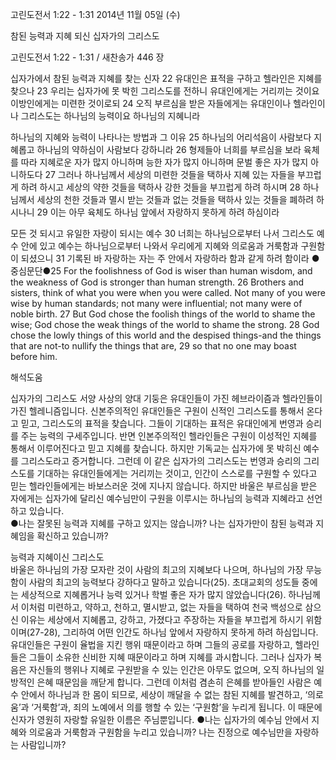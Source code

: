 고린도전서 1:22 - 1:31 
2014년 11월 05일 (수)

참된 능력과 지혜 되신 십자가의 그리스도



고린도전서 1:22 - 1:31 / 새찬송가 446 장


십자가에서 참된 능력과 지혜를 찾는 신자
22 유대인은 표적을 구하고 헬라인은 지혜를 찾으나 23 우리는 십자가에 못 박힌 그리스도를 전하니 유대인에게는 거리끼는 것이요 이방인에게는 미련한 것이로되 24 오직 부르심을 받은 자들에게는 유대인이나 헬라인이나 그리스도는 하나님의 능력이요 하나님의 지혜니라 

하나님의 지혜와 능력이 나타나는 방법과 그 이유
25 하나님의 어리석음이 사람보다 지혜롭고 하나님의 약하심이 사람보다 강하니라 26 형제들아 너희를 부르심을 보라 육체를 따라 지혜로운 자가 많지 아니하며 능한 자가 많지 아니하며 문벌 좋은 자가 많지 아니하도다 27 그러나 하나님께서 세상의 미련한 것들을 택하사 지혜 있는 자들을 부끄럽게 하려 하시고 세상의 약한 것들을 택하사 강한 것들을 부끄럽게 하려 하시며 28 하나님께서 세상의 천한 것들과 멸시 받는 것들과 없는 것들을 택하사 있는 것들을 폐하려 하시나니 29 이는 아무 육체도 하나님 앞에서 자랑하지 못하게 하려 하심이라  

모든 것 되시고 유일한 자랑이 되시는 예수
30 너희는 하나님으로부터 나서 그리스도 예수 안에 있고 예수는 하나님으로부터 나와서 우리에게 지혜와 의로움과 거룩함과 구원함이 되셨으니 31 기록된 바 자랑하는 자는 주 안에서 자랑하라 함과 같게 하려 함이라
●중심문단●25 For the foolishness of God is wiser than human wisdom, and the weakness of God is stronger than human strength. 26 Brothers and sisters, think of what you were when you were called. Not many of you were wise by human standards; not many were influential; not many were of noble birth. 27 But God chose the foolish things of the world to shame the wise; God chose the weak things of the world to shame the strong. 28 God chose the lowly things of this world and the despised things-and the things that are not-to nullify the things that are, 29 so that no one may boast before him.

해석도움





십자가의 그리스도
서양 사상의 양대 기둥은 유대인들이 가진 헤브라이즘과 헬라인들이 가진 헬레니즘입니다. 신본주의적인 유대인들은 구원이 신적인 그리스도를 통해서 온다고 믿고, 그리스도의 표적을 찾습니다. 그들이 기대하는 표적은 유대인에게 번영과 승리를 주는 능력의 구세주입니다. 반면 인본주의적인 헬라인들은 구원이 이성적인 지혜를 통해서 이루어진다고 믿고 지혜를 찾습니다. 하지만 기독교는 십자가에 못 박히신 예수를 그리스도라고 증거합니다. 그런데 이 같은 십자가의 그리스도는 번영과 승리의 그리스도를 기대하는 유대인들에게는 거리끼는 것이고, 인간이 스스로를 구원할 수 있다고 믿는 헬라인들에게는 바보스러운 것에 지나지 않습니다. 하지만 바울은 부르심을 받은 자에게는 십자가에 달리신 예수님만이 구원을 이루시는 하나님의 능력과 지혜라고 선언하고 있습니다.  
●나는 잘못된 능력과 지혜를 구하고 있지는 않습니까? 나는 십자가만이 참된 능력과 지혜임을 확신하고 있습니까?

능력과 지혜이신 그리스도  
바울은 하나님의 가장 모자란 것이 사람의 최고의 지혜보다 나으며, 하나님의 가장 무능함이 사람의 최고의 능력보다 강하다고 말하고 있습니다(25). 초대교회의 성도들 중에는 세상적으로 지혜롭거나 능력 있거나 학벌 좋은 자가 많지 않았습니다(26). 하나님께서 이처럼 미련하고, 약하고, 천하고, 멸시받고, 없는 자들을 택하여 천국 백성으로 삼으신 이유는 세상에서 지혜롭고, 강하고, 가졌다고 주장하는 자들을 부끄럽게 하시기 위함이며(27-28), 그리하여 어떤 인간도 하나님 앞에서 자랑하지 못하게 하려 하심입니다. 유대인들은 구원이 율법을 지킨 행위 때문이라고 하며 그들의 공로를 자랑하고, 헬라인들은 그들이 소유한 신비한 지혜 때문이라고 하며 지혜를 과시합니다. 그러나 십자가 복음은 자신들의 행위나 지혜로 구원받을 수 있는 인간은 아무도 없으며, 오직 하나님의 일방적인 은혜 때문임을 깨닫게 합니다. 그런데 이처럼 겸손히 은혜를 받아들인 사람은 예수 안에서 하나님과 한 몸이 되므로, 세상이 깨달을 수 없는 참된 지혜를 발견하고, ‘의로움’과 ‘거룩함’과, 죄의 노예에서 의를 행할 수 있는 ‘구원함’을 누리게 됩니다. 이 때문에 신자가 영원히 자랑할 유일한 이름은 주님뿐입니다. 
●나는 십자가의 예수님 안에서 지혜와 의로움과 거룩함과 구원함을 누리고 있습니까? 나는 진정으로 예수님만을 자랑하는 사람입니까?